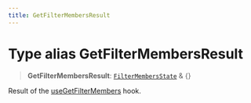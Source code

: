 ```yaml
---
title: GetFilterMembersResult
---
```


# Type alias GetFilterMembersResult

> **GetFilterMembersResult**: [`FilterMembersState`](type-alias.FilterMembersState.md) & \{}

Result of the [useGetFilterMembers](../filter-tiles/function.useGetFilterMembers.md) hook.
